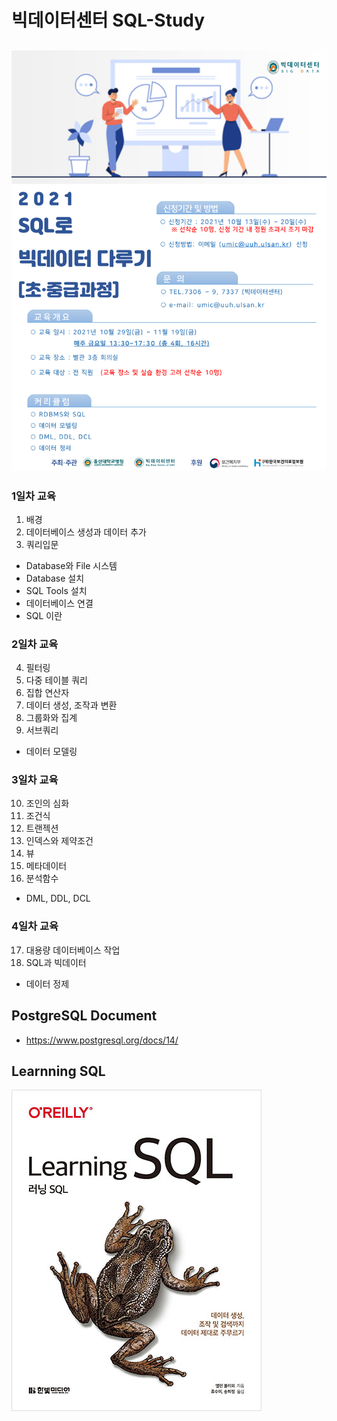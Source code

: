 # 빅데이터센터 SQL-Study
![포스터](./images/poster.png)   
--- 
### 1일차 교육 
1. 배경    
2. 데이터베이스 생성과 데이터 추가    
3. 쿼리입문   

+ Database와 File 시스템 
+ Database 설치 
+ SQL Tools 설치 
+ 데이터베이스 연결 
+ SQL 이란 

### 2일차 교육    
4. 필터링   
5. 다중 테이블 쿼리    
6. 집합 연산자   
7. 데이터 생성, 조작과 변환   
8. 그룹화와 집계   
9. 서브쿼리    

+ 데이터 모델링 

### 3일차 교육    
10. 조인의 심화   
11. 조건식   
12. 트랜젝션   
13. 인덱스와 제약조건   
14. 뷰   
15. 메타데이터   
16. 분석함수   

+ DML, DDL, DCL 

### 4일차 교육 
17. 대용량 데이터베이스 작업 
18. SQL과 빅데이터 

+ 데이터 정제

## PostgreSQL Document 
+ https://www.postgresql.org/docs/14/

## Learnning SQL 
![learningSQL](./images/learningSQL.jpg)
